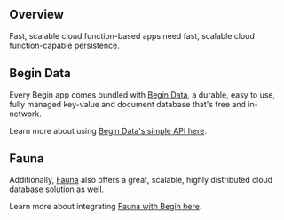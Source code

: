 ## Overview

Fast, scalable cloud function-based apps need fast, scalable cloud function-capable persistence.

## Begin Data

Every Begin app comes bundled with [Begin Data](/en/data/begin-data/), a durable, easy to use, fully managed key-value and document database that's free and in-network.

Learn more about using [Begin Data's simple API here](/en/data/begin-data/).

## Fauna

Additionally, [Fauna](https://fauna.com) also offers a great, scalable, highly distributed cloud database solution as well.

Learn more about integrating [Fauna with Begin here](https://fauna.com/blog/using-faunadb-with-begin-com).
